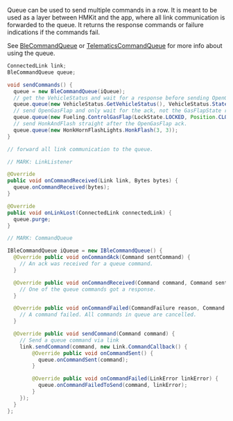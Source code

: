 Queue can be used to send multiple commands in a row. It is meant to be used as a layer between 
HMKit and the app, where all link communication is forwarded to the queue. It returns the response 
commands or failure indications if the commands fail.

See [BleCommandQueue](https://github.com/highmobility/command-queue-android/blob/master/src/main/java/com/highmobility/commandqueue/BleCommandQueue.java) or [TelematicsCommandQueue](https://github.com/highmobility/command-queue-android/blob/master/src/main/java/com/highmobility/commandqueue/TelematicsCommandQueue.java) for more info about using the queue.

```java
ConnectedLink link;
BleCommandQueue queue;

void sendCommands() {
  queue = new BleCommandQueue(iQueue);
  // get the VehicleStatus and wait for a response before sending OpenGasFlap.
  queue.queue(new VehicleStatus.GetVehicleStatus(), VehicleStatus.State.class);
  // send OpenGasFlap and only wait for the ack, not the GasFlapState response.
  queue.queue(new Fueling.ControlGasFlap(LockState.LOCKED, Position.CLOSED));
  // send HonkAndFlash straight after the OpenGasFlap ack.
  queue.queue(new HonkHornFlashLights.HonkFlash(3, 3));
}

// forward all link communication to the queue.

// MARK: LinkListener

@Override
public void onCommandReceived(Link link, Bytes bytes) {
  queue.onCommandReceived(bytes);
}

@Override
public void onLinkLost(ConnectedLink connectedLink) {
  queue.purge;
}

// MARK: CommandQueue

IBleCommandQueue iQueue = new IBleCommandQueue() {
  @Override public void onCommandAck(Command sentCommand) {
    // An ack was received for a queue command.
  }

  @Override public void onCommandReceived(Command command, Command sentCommand) {
    // One of the queue commands got a response.
  }

  @Override public void onCommandFailed(CommandFailure reason, Command sentCommand) {
    // A command failed. All commands in queue are cancelled.
  }

  @Override public void sendCommand(Command command) {
    // Send a queue command via link 
    link.sendCommand(command, new Link.CommandCallback() {
        @Override public void onCommandSent() {
          queue.onCommandSent(command);
        }

        @Override public void onCommandFailed(LinkError linkError) {
          queue.onCommandFailedToSend(command, linkError);
        }
    });
  }
};
```
